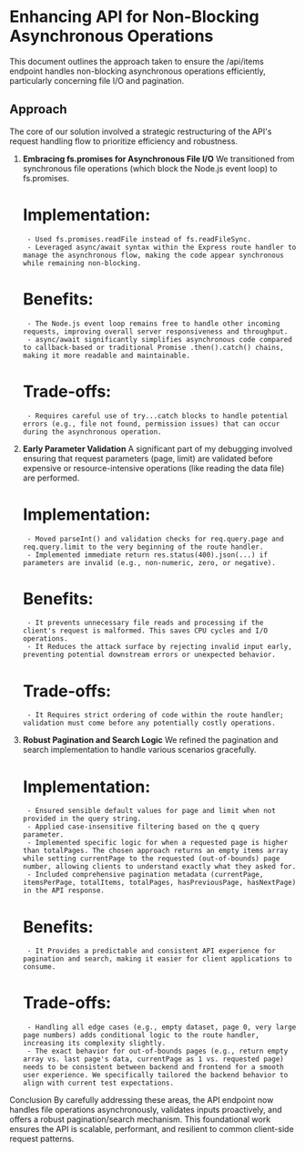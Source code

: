 # Enhancing API for Non-Blocking Asynchronous Operations

This document outlines the approach taken to ensure the /api/items endpoint handles non-blocking asynchronous operations efficiently, particularly concerning file I/O and pagination.

## Approach
The core of our solution involved a strategic restructuring of the API's request handling flow to prioritize efficiency and robustness.

1. **Embracing fs.promises for Asynchronous File I/O**
We transitioned from synchronous file operations (which block the Node.js event loop) to fs.promises.

    # Implementation:
        - Used fs.promises.readFile instead of fs.readFileSync.
        - Leveraged async/await syntax within the Express route handler to manage the asynchronous flow, making the code appear synchronous while remaining non-blocking.
    # Benefits:
        - The Node.js event loop remains free to handle other incoming requests, improving overall server responsiveness and throughput.
        - async/await significantly simplifies asynchronous code compared to callback-based or traditional Promise .then().catch() chains, making it more readable and maintainable.
    # Trade-offs:
        - Requires careful use of try...catch blocks to handle potential errors (e.g., file not found, permission issues) that can occur during the asynchronous operation.

2. **Early Parameter Validation**
A significant part of my debugging involved ensuring that request parameters (page, limit) are validated before expensive or resource-intensive operations (like reading the data file) are performed.

    # Implementation:
        - Moved parseInt() and validation checks for req.query.page and req.query.limit to the very beginning of the route handler.
        - Implemented immediate return res.status(400).json(...) if parameters are invalid (e.g., non-numeric, zero, or negative).
    # Benefits:
        - It prevents unnecessary file reads and processing if the client's request is malformed. This saves CPU cycles and I/O operations.
        - It Reduces the attack surface by rejecting invalid input early, preventing potential downstream errors or unexpected behavior.

    # Trade-offs:
        - It Requires strict ordering of code within the route handler; validation must come before any potentially costly operations.

3. **Robust Pagination and Search Logic**
We refined the pagination and search implementation to handle various scenarios gracefully.

    # Implementation:
        - Ensured sensible default values for page and limit when not provided in the query string.
        - Applied case-insensitive filtering based on the q query parameter.
        - Implemented specific logic for when a requested page is higher than totalPages. The chosen approach returns an empty items array while setting currentPage to the requested (out-of-bounds) page number, allowing clients to understand exactly what they asked for.
        - Included comprehensive pagination metadata (currentPage, itemsPerPage, totalItems, totalPages, hasPreviousPage, hasNextPage) in the API response.
    # Benefits:
        - It Provides a predictable and consistent API experience for pagination and search, making it easier for client applications to consume.

    # Trade-offs:
        - Handling all edge cases (e.g., empty dataset, page 0, very large page numbers) adds conditional logic to the route handler, increasing its complexity slightly.
        - The exact behavior for out-of-bounds pages (e.g., return empty array vs. last page's data, currentPage as 1 vs. requested page) needs to be consistent between backend and frontend for a smooth user experience. We specifically tailored the backend behavior to align with current test expectations.
        
Conclusion
By carefully addressing these areas, the API endpoint now handles file operations asynchronously, validates inputs proactively, and offers a robust pagination/search mechanism. This foundational work ensures the API is scalable, performant, and resilient to common client-side request patterns.